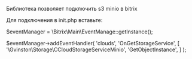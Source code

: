 Библиотека позволяет подключить s3 minio в bitrix

Для подключения в init.php вставьте:

$eventManager = \Bitrix\Main\EventManage::getInstance();

$eventManager->addEventHandler(
'clouds',
'OnGetStorageService', [
'\Gvinston\Storage\CCloudStorageServiceMinio',
'GetObjectInstance',
]
);